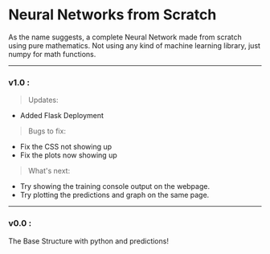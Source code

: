 # Neural Networks from Scratch
As the name suggests, a complete Neural Network made from scratch using pure mathematics. Not using any kind of machine learning library, just numpy for math functions.

<hr>

<h3><b>v1.0 :</b></h3>

> Updates:
+ Added Flask Deployment

> Bugs to fix:
- Fix the CSS not showing up
- Fix the plots now showing up

> What's next:
+ Try showing the training console output on the webpage.
+ Try plotting the predictions and graph on the same page.

<hr>

<h3><b>v0.0 :</b></h3>

The Base Structure with python and predictions!

